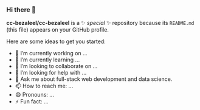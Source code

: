 ### Hi there 👋


**cc-bezaleel/cc-bezaleel** is a ✨ _special_ ✨ repository because its `README.md` (this file) appears on your GitHub profile.

Here are some ideas to get you started:

- 🔭 I’m currently working on ...
- 🌱 I’m currently learning ...
- 👯 I’m looking to collaborate on ...
- 🤔 I’m looking for help with ...
- 💬 Ask me about full-stack web development and data science.
- 📫 How to reach me: ...
- 😄 Pronouns: ...
- ⚡ Fun fact: ...

